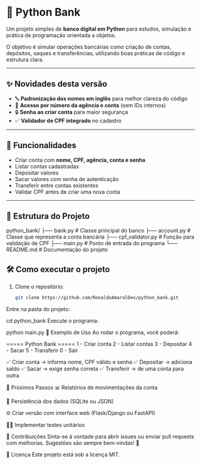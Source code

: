 # 🏦 Python Bank

Um projeto simples de **banco digital em Python** para estudos, simulação e prática de programação orientada a objetos.  

O objetivo é simular operações bancárias como criação de contas, depósitos, saques e transferências, utilizando boas práticas de código e estrutura clara.

---

## ✨ Novidades desta versão

- 🔤 **Padronização dos nomes em inglês** para melhor clareza do código  
- 🏦 **Acesso por número da agência e conta** (sem IDs internos)  
- 🔒 **Senha ao criar conta** para maior segurança  
- ✅ **Validador de CPF integrado** no cadastro  

---

## 🚀 Funcionalidades

- Criar conta com **nome, CPF, agência, conta e senha**  
- Listar contas cadastradas  
- Depositar valores  
- Sacar valores com senha de autenticação  
- Transferir entre contas existentes  
- Validar CPF antes de criar uma nova conta  

---

## 📂 Estrutura do Projeto

python_bank/
├── bank.py # Classe principal do banco
├── account.py # Classe que representa a conta bancária
├── cpf_validator.py # Função para validação de CPF
├── main.py # Ponto de entrada do programa
└── README.md # Documentação do projeto

## 🛠️ Como executar o projeto

1. Clone o repositório:
   ```bash
   git clone https://github.com/RonaldoAmaralDev/python_bank.git
Entre na pasta do projeto:

cd python_bank
Execute o programa:

python main.py
🧪 Exemplo de Uso
Ao rodar o programa, você poderá:

===== Python Bank =====
1 - Criar conta
2 - Listar contas
3 - Depositar
4 - Sacar
5 - Transferir
0 - Sair

✅ Criar conta → informa nome, CPF válido e senha
✅ Depositar → adiciona saldo
✅ Sacar → exige senha correta
✅ Transferir → de uma conta para outra

📌 Próximos Passos
📊 Relatórios de movimentações da conta

💾 Persistência dos dados (SQLite ou JSON)

🌐 Criar versão com interface web (Flask/Django ou FastAPI)

🧑‍💻 Implementar testes unitários

🤝 Contribuições
Sinta-se à vontade para abrir issues ou enviar pull requests com melhorias.
Sugestões são sempre bem-vindas! 🚀

📄 Licença
Este projeto está sob a licença MIT.
